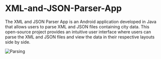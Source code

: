 # XML-and-JSON-Parser-App
The XML and JSON Parser App is an Android application developed in Java that allows users to parse XML and JSON files containing city data. This open-source project provides an intuitive user interface where users can parse the XML and JSON files and view the data in their respective layouts side by side.

![Parsing](https://github.com/thekirankumarv/XML-and-JSON-Parser-App/assets/98585389/61969268-360c-43e2-987f-d129424d29e1)
